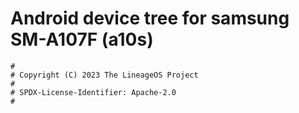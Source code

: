 # Android device tree for samsung SM-A107F (a10s)

```
#
# Copyright (C) 2023 The LineageOS Project
#
# SPDX-License-Identifier: Apache-2.0
#
```
